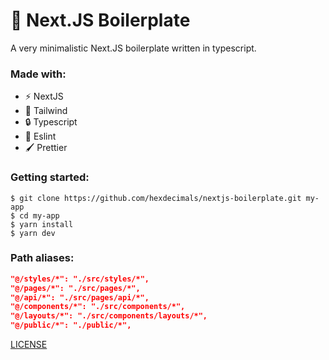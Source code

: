 # :rocket: Next.JS Boilerplate

A very minimalistic Next.JS boilerplate written in typescript.

### Made with:

- :zap: NextJS
- :art: Tailwind
- :lock: Typescript
- :hammer: Eslint
- :paintbrush: Prettier

### Getting started:

```shell
$ git clone https://github.com/hexdecimals/nextjs-boilerplate.git my-app
$ cd my-app
$ yarn install
$ yarn dev
```

### Path aliases:

```json
"@/styles/*": "./src/styles/*",
"@/pages/*": "./src/pages/*",
"@/api/*": "./src/pages/api/*",
"@/components/*": "./src/components/*",
"@/layouts/*": "./src/components/layouts/*",
"@/public/*": "./public/*",
```

[LICENSE](LICENSE)
